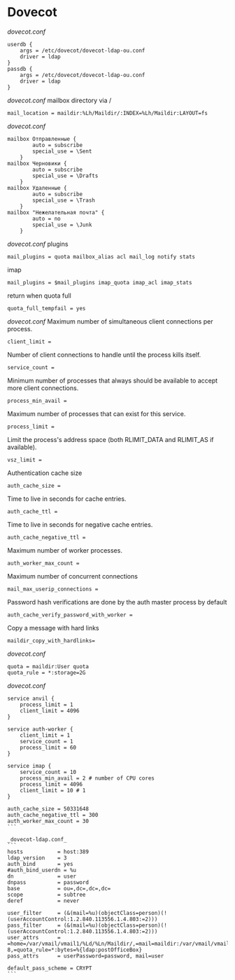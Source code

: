 # Dovecot
_dovecot.conf_
```
userdb {
    args = /etc/dovecot/dovecot-ldap-ou.conf
    driver = ldap
}
passdb {
    args = /etc/dovecot/dovecot-ldap-ou.conf
    driver = ldap
}
```

_dovecot.conf_
mailbox directory via /
```
mail_location = maildir:%Lh/Maildir/:INDEX=%Lh/Maildir:LAYOUT=fs
```

_dovecot.conf_
```
mailbox Отправленные {
        auto = subscribe
        special_use = \Sent
    }
mailbox Черновики {
        auto = subscribe
        special_use = \Drafts
    }
mailbox Удаленные {
        auto = subscribe
        special_use = \Trash
    }
mailbox "Нежелательная почта" {
        auto = no
        special_use = \Junk
    }
```

_dovecot.conf_
plugins
```
mail_plugins = quota mailbox_alias acl mail_log notify stats
```

imap
```
mail_plugins = $mail_plugins imap_quota imap_acl imap_stats
```

return when quota full
```
quota_full_tempfail = yes
```

_dovecot.conf_
Maximum number of simultaneous client connections per process.
```
client_limit =
```

Number of client connections to handle until the process kills itself.
```
service_count =
```

Minimum number of processes that always should be available to accept more client connections.
```
process_min_avail =
```

Maximum number of processes that can exist for this service.
```
process_limit =
```

Limit the process's address space (both RLIMIT_DATA and RLIMIT_AS if available).
```
vsz_limit =
```

Authentication cache size
```
auth_cache_size =
```

Time to live in seconds for cache entries.
```
auth_cache_ttl =
```

Time to live in seconds for negative cache entries.
```
auth_cache_negative_ttl =
```

Maximum number of worker processes.
```
auth_worker_max_count =
```

Maximum number of concurrent connections
```
mail_max_userip_connections =
```

Password hash verifications are done by the auth master process by default
```
auth_cache_verify_password_with_worker =
```

Copy a message with hard links
```
maildir_copy_with_hardlinks=
```

_dovecot.conf_
```
quota = maildir:User quota
quota_rule = *:storage=2G
```

_dovecot.conf_
```
service anvil {
    process_limit = 1
    client_limit = 4096
}

service auth-worker {
    client_limit = 1
    service_count = 1
    process_limit = 60
}

service imap {
    service_count = 10
    process_min_avail = 2 # number of CPU cores
    process_limit = 4096
    client_limit = 10 # 1
}
```
````
auth_cache_size = 50331648
auth_cache_negative_ttl = 300
auth_worker_max_count = 30
```

_dovecot-ldap.conf_
```
hosts           = host:389
ldap_version    = 3
auth_bind       = yes
#auth_bind_userdn = %u
dn              = user
dnpass          = password
base            = ou=,dc=,dc=,dc=
scope           = subtree
deref           = never

user_filter     = (&(mail=%u)(objectClass=person)(!(userAccountControl:1.2.840.113556.1.4.803:=2)))
pass_filter     = (&(mail=%u)(objectClass=person)(!(userAccountControl:1.2.840.113556.1.4.803:=2)))
user_attrs      = =home=/var/vmail/vmail1/%Ld/%Ln/Maildir/,=mail=maildir:/var/vmail/vmail1/%Ld/%Ln/Maildir/:UTF-8,=quota_rule=*:bytes=%{ldap:postOfficeBox}
pass_attrs      = userPassword=password, mail=user

default_pass_scheme = CRYPT
```
